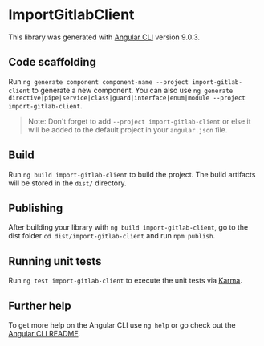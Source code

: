 # ImportGitlabClient

This library was generated with [Angular CLI](https://github.com/angular/angular-cli) version 9.0.3.

## Code scaffolding

Run `ng generate component component-name --project import-gitlab-client` to generate a new component. You can also use `ng generate directive|pipe|service|class|guard|interface|enum|module --project import-gitlab-client`.
> Note: Don't forget to add `--project import-gitlab-client` or else it will be added to the default project in your `angular.json` file. 

## Build

Run `ng build import-gitlab-client` to build the project. The build artifacts will be stored in the `dist/` directory.

## Publishing

After building your library with `ng build import-gitlab-client`, go to the dist folder `cd dist/import-gitlab-client` and run `npm publish`.

## Running unit tests

Run `ng test import-gitlab-client` to execute the unit tests via [Karma](https://karma-runner.github.io).

## Further help

To get more help on the Angular CLI use `ng help` or go check out the [Angular CLI README](https://github.com/angular/angular-cli/blob/master/README.md).

